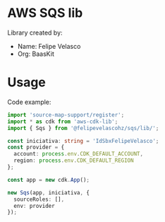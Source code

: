 # AWS SQS lib

Library created by:
 
 - Name: Felipe Velasco  
 - Org: BaasKit

 # Usage
Code example:

``` typescript
import 'source-map-support/register';
import * as cdk from 'aws-cdk-lib';
import { Sqs } from '@felipevelascohz/sqs/lib/';

const iniciativa: string = 'IdSbxFelipeVelasco';
const provider = {
  account: process.env.CDK_DEFAULT_ACCOUNT, 
  region: process.env.CDK_DEFAULT_REGION 
};

const app = new cdk.App();

new Sqs(app, iniciativa, {
  sourceRoles: [],
  env: provider
});
```